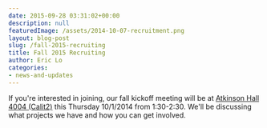 ```yaml
---
date: 2015-09-28 03:31:02+00:00
description: null
featuredImage: /assets/2014-10-07-recruitment.png
layout: blog-post
slug: /fall-2015-recruiting
title: Fall 2015 Recruiting
author: Eric Lo
categories:
- news-and-updates
---
```

<!-- Update: the slides from this presentation are now available [here](https://drive.google.com/file/d/0B-WvXiSYr5lUX05xdEwxSl9qbFE/view?usp=sharing) -->

If you're interested in joining, our fall kickoff meeting will be at [Atkinson Hall 4004 (Calit2)](https://www.google.com/maps/place/32%C2%B052'56.5%22N+117%C2%B014'04.9%22W/@32.882359,-117.234693,17z/data=!3m1!4b1!4m2!3m1!1s0x0:0x0) this Thursday 10/1/2014 from 1:30-2:30. We'll be discussing what projects we have and how you can get involved.
